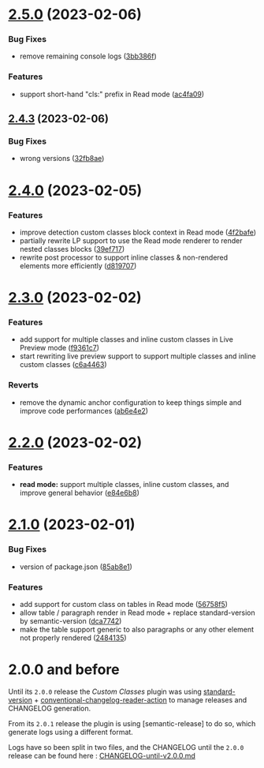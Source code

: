 # [2.5.0](https://github.com/LilaRest/obsidian-custom-classes/compare/2.4.3...2.5.0) (2023-02-06)


### Bug Fixes

* remove remaining console logs ([3bb386f](https://github.com/LilaRest/obsidian-custom-classes/commit/3bb386f4dff4f36a2111637fe5d1bc66ac2091a6))


### Features

* support short-hand "cls:" prefix in Read mode ([ac4fa09](https://github.com/LilaRest/obsidian-custom-classes/commit/ac4fa09a1325307fc015fd352a52eb7cecb080b3))

## [2.4.3](https://github.com/LilaRest/obsidian-custom-classes/compare/2.4.2...2.4.3) (2023-02-06)


### Bug Fixes

* wrong versions ([32fb8ae](https://github.com/LilaRest/obsidian-custom-classes/commit/32fb8aea3cbae1e97b10fc4eabddcd6fd70ae459))

# [2.4.0](https://github.com/LilaRest/obsidian-custom-classes/compare/2.3.0...2.4.0) (2023-02-05)


### Features

* improve detection custom classes block context in Read mode ([4f2bafe](https://github.com/LilaRest/obsidian-custom-classes/commit/4f2bafe451d6dbab5737c5b37a3ed6dee079d987))
* partially rewrite LP support to use the Read mode renderer to render nested classes blocks ([39ef717](https://github.com/LilaRest/obsidian-custom-classes/commit/39ef717926194c650cea9e5e5b4915ad0659e752))
* rewrite post processor to support inline classes & non-rendered elements more efficiently ([d819707](https://github.com/LilaRest/obsidian-custom-classes/commit/d819707c7d78c5b657b9eda303135256ca8d5aba))

# [2.3.0](https://github.com/LilaRest/obsidian-custom-classes/compare/2.2.0...2.3.0) (2023-02-02)


### Features

* add support for multiple classes and inline custom classes in Live Preview mode ([f9361c7](https://github.com/LilaRest/obsidian-custom-classes/commit/f9361c7fa9048736fa5508ad09061c5e1138b09f))
* start rewriting live preview support to support multiple classes and inline custom classes ([c6a4463](https://github.com/LilaRest/obsidian-custom-classes/commit/c6a4463d0ea0528de240624f403b36470b0b1d1c))


### Reverts

* remove the dynamic anchor configuration to keep things simple and improve code performances ([ab6e4e2](https://github.com/LilaRest/obsidian-custom-classes/commit/ab6e4e2868456e7e56f7a87cb394b2635367fa66))

# [2.2.0](https://github.com/LilaRest/obsidian-custom-classes/compare/2.1.0...2.2.0) (2023-02-02)


### Features

* **read mode:** support multiple classes, inline custom classes, and improve general behavior ([e84e6b8](https://github.com/LilaRest/obsidian-custom-classes/commit/e84e6b8a9188cadb257d61e7c23456e6d28d682a))

# [2.1.0](https://github.com/LilaRest/obsidian-custom-classes/compare/2.0.0...2.1.0) (2023-02-01)


### Bug Fixes

* version of package.json ([85ab8e1](https://github.com/LilaRest/obsidian-custom-classes/commit/85ab8e1b15457856f3b6f414873c5137405c3732))


### Features

* add support for custom class on tables in Read mode ([56758f5](https://github.com/LilaRest/obsidian-custom-classes/commit/56758f577cffae5d3c1e7192c3f05b7a8978890a))
* allow table / paragraph render in Read mode + replace standard-version by semantic-version ([dca7742](https://github.com/LilaRest/obsidian-custom-classes/commit/dca7742337f1025416b818a0a23aaa1c7d60240f))
* make the table support generic to also paragraphs or any other element not properly rendered ([2484135](https://github.com/LilaRest/obsidian-custom-classes/commit/24841355679d93484653b97df2a5f5fd8102580c))

# **2.0.0 and before**
Until its `2.0.0` release the _Custom Classes_ plugin was using [standard-version](https://github.com/conventional-changelog/standard-version) + [conventional-changelog-reader-action](https://github.com/artlaman/conventional-changelog-reader-action) to manage releases and CHANGELOG generation.

From its `2.0.1` release the plugin is using [semantic-release] to do so, which generate logs using a different format.

Logs have so been split in two files, and the CHANGELOG until the `2.0.0` release can be found here : [CHANGELOG-until-v2.0.0.md](https://github.com/LilaRest/obsidian-custom-classes/blob/main/CHANGELOG-until-v2.0.0.md)
